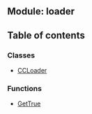 ## Module: loader


<div class="table-of-content">
<h2> Table of contents </h2>


### Classes

- [CCLoader](docs/en/loader/Class/CCLoader.md)


### Functions

- [GetTrue](docs/en/loader/Function/GetTrue.md)

</div>
